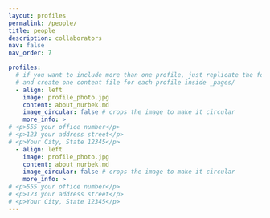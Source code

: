 ```yaml
---
layout: profiles
permalink: /people/
title: people
description: collaborators
nav: false
nav_order: 7

profiles:
  # if you want to include more than one profile, just replicate the following block
  # and create one content file for each profile inside _pages/
  - align: left
    image: profile_photo.jpg
    content: about_nurbek.md
    image_circular: false # crops the image to make it circular
    more_info: >
# <p>555 your office number</p>
# <p>123 your address street</p>
# <p>Your City, State 12345</p>
  - align: left
    image: profile_photo.jpg
    content: about_nurbek.md
    image_circular: false # crops the image to make it circular
    more_info: >
# <p>555 your office number</p>
# <p>123 your address street</p>
# <p>Your City, State 12345</p>
---
```

